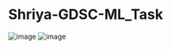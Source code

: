 # Shriya-GDSC-ML_Task
![image](https://github.com/Shhhiyapd/Shriya-GDSC-ML_Task/assets/144164998/45a1917e-5479-45e4-94e7-bdcbd4f49f1e)
![image](https://github.com/Shhhiyapd/Shriya-GDSC-ML_Task/assets/144164998/cce520d5-6864-4eb6-8924-bf7de2dfecb6)
